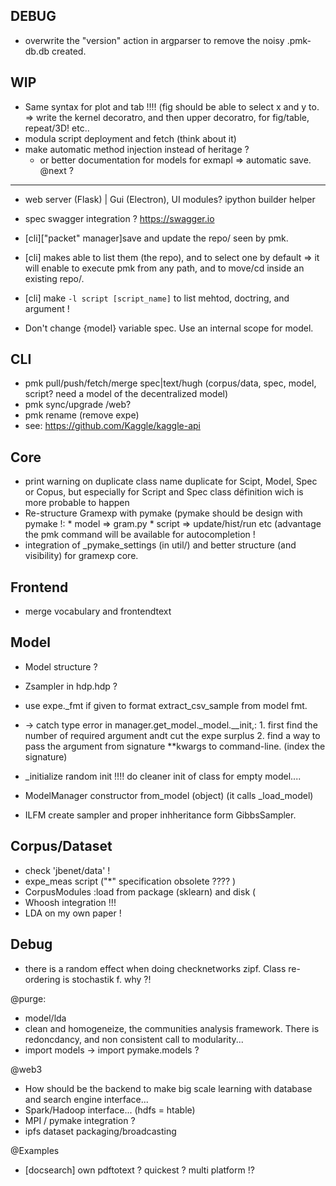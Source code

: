 DEBUG
-----

* overwrite the "version" action in argparser to remove the noisy .pmk-db.db created.

WIP
---

* Same syntax for plot and tab !!!! (fig should be able to select x and y to. => write the kernel decoratro, and then upper decoratro, for fig/table,  repeat/3D! etc..
* modula script deployment and fetch (think about it)
* make automatic method injection instead of heritage ?
    * or better documentation for models for exmapl => automatic save.
 @next ?
--------
* web server (Flask) | Gui (Electron), UI modules? ipython builder helper
* spec swagger integration ? https://swagger.io
* [cli]["packet" manager]save and update the repo/ seen by pmk.
* [cli] makes able to list them (the repo), and to select one by default => it will enable to execute pmk from any path, and to move/cd inside an existing repo/.
* [cli] make `-l script [script_name]` to list mehtod, doctring, and argument !

* Don't change {model} variable spec. Use an internal scope for model.


CLI
---
* pmk pull/push/fetch/merge spec|text/hugh (corpus/data, spec, model, script? need a model of the decentralized model)
* pmk sync/upgrade /web?
* pmk rename (remove expe)
* see: https://github.com/Kaggle/kaggle-api


Core
----
* print warning on duplicate class name duplicate for Scipt, Model, Spec or Copus, but especially for Script and Spec class définition wich is more probable to happen
* Re-structure Gramexp with pymake (pymake should be design with pymake !:
        * model => gram.py
        * script => update/hist/run etc (advantage the pmk command will be available for autocompletion !
* integration of _pymake_settings (in util/) and better structure (and visibility) for gramexp core.


Frontend
--------
* merge vocabulary and frontendtext

Model
-----
* Model structure ?
* Zsampler in hdp.hdp ?
* use expe._fmt if given to format extract_csv_sample from model fmt.

* -> catch type error in manager.get_model._model.__init,:
        1. first find the number of required argument andt cut the expe surplus
        2. find a way to pass the argument  from signature **kwargs to command-line. (index the signature)
*  \_initialize  random init !!!! do cleaner init of class for empty model....
* ModelManager constructor from_model (object) (it calls \_load_model)
* ILFM create sampler and proper inhheritance form GibbsSampler.

Corpus/Dataset
--------------
* check 'jbenet/data' !
* expe_meas script ("*" specification obsolete ???? )
* CorpusModules :load from package (sklearn) and disk (
* Whoosh integration !!!
* LDA on my own paper !


Debug
----------
* there is a random effect when doing checknetworks zipf. Class re-ordering is stochastik f. why ?!


@purge:
* model/lda
* clean and homogeneize, the communities analysis framework. There is redoncdancy, and non consistent call to modularity...
* import models -> import pymake.models ?


@web3
* How should be the backend to make big scale learning with database and search engine interface...
* Spark/Hadoop interface... (hdfs = htable)
* MPI / pymake integration ?
* ipfs dataset packaging/broadcasting

@Examples
* [docsearch] own pdftotext ? quickest ? multi platform !?


